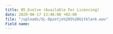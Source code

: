 ```yaml
---
title: 05_Evolve (Available For Licencing)
date: 2020-06-17 13:46:00 +02:00
file: "/uploads/SL-Opzetje%205%20Uitklank.wav"
Field name: 
---
```


